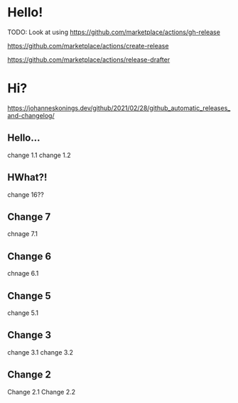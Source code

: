# Hello!

TODO: Look at using https://github.com/marketplace/actions/gh-release

https://github.com/marketplace/actions/create-release

https://github.com/marketplace/actions/release-drafter

# Hi?
https://johanneskonings.dev/github/2021/02/28/github_automatic_releases_and-changelog/

## Hello...
change 1.1
change 1.2

## HWhat?!
change 16??

## Change 7
chnage 7.1

## Change 6
chnage 6.1

## Change 5
change 5.1

## Change 3
change 3.1
change 3.2

## Change 2
Change 2.1
Change 2.2

